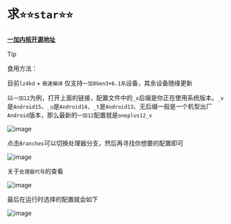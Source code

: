 # 求``⭐⭐star⭐⭐``

### [```一加内核开源地址```](https://github.com/OnePlusOSS/kernel_manifest)

> [!TIP]
>
> 食用方法：
>
> 目前``lz4kd`` + ``极速编译`` 仅支持``一加8Gen3+6.1系``设备，其余设备随缘更新
>
> 以``一加12``为例，打开上面的链接，配置文件中的``_x``后缀是你正在使用系统版本。``_v``是``Android15``、``_u``是``Android14``、``_t``是``Android13``、无后缀一般是一个机型出厂``Android``版本，那么最新的``一加12``配置就是``oneplus12_v``
>
> ![image](https://github.com/user-attachments/assets/737fcdb5-fce0-473d-8945-f1491db5727a)
>
> 点击``Branches``可以切换处理器分支，然后再寻找你想要的配置即可
>
> ![image](https://github.com/user-attachments/assets/58f31536-b88e-4613-9865-3e0574868928)
>
> 关于``处理器代号``的查看
>
> ![image](https://github.com/user-attachments/assets/fc217103-24ef-45fa-a7e1-f13cfd64f771)
>
> 最后在运行时选择的配置就会如下
>
>![image](https://github.com/user-attachments/assets/00873942-929b-496f-9276-daceaa3d159e)

